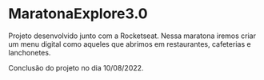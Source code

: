 # MaratonaExplore3.0

Projeto desenvolvido junto com a Rocketseat. Nessa maratona iremos criar um menu digital como aqueles que abrimos em restaurantes, cafeterias e lanchonetes.

Conclusão do projeto no dia 10/08/2022.
